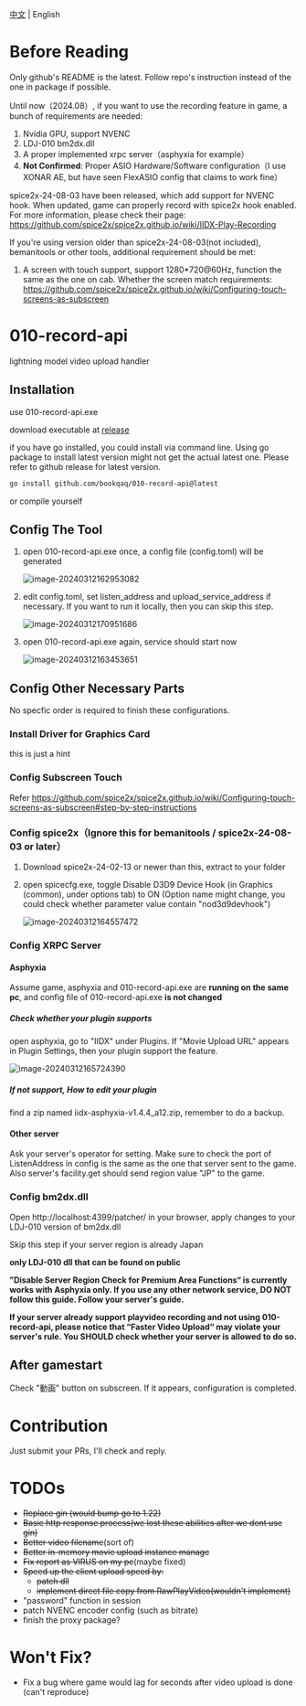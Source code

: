 [中文](./README-zh.md) | English

# Before Reading

Only github's README is the latest. Follow repo's instruction instead of the one in package if possible.

Until now（2024.08）, if you want to use the recording feature in game, a bunch of requirements are needed:

1. Nvidia GPU, support NVENC
2. LDJ-010 bm2dx.dll
3. A proper implemented xrpc server（asphyxia for example）
4. **Not Confirmed**: Proper ASIO Hardware/Software configuration（I use XONAR AE, but have seen FlexASIO config that claims to work fine）

spice2x-24-08-03 have been released, which add support for NVENC hook. When updated, game can properly record with spice2x hook enabled. For more information, please check their page: https://github.com/spice2x/spice2x.github.io/wiki/IIDX-Play-Recording

If you're using version older than spice2x-24-08-03(not included), bemanitools or other tools, additional requirement should be met:

1. A screen with touch support, support 1280*720@60Hz, function the same as the one on cab. Whether the screen match requirements:  https://github.com/spice2x/spice2x.github.io/wiki/Configuring-touch-screens-as-subscreen

# 010-record-api

lightning model video upload handler

## Installation

use 010-record-api.exe

download executable at [release](https://github.com/bookqaq/010-record-api/releases/)

if you have go installed, you could install via command line. Using go package to install latest version might not get the actual latest one. Please refer to github release for latest version.

```bash
go install github.com/bookqaq/010-record-api@latest
```

or compile yourself

## Config The Tool

1. open 010-record-api.exe once, a config file (config.toml) will be generated

   ![image-20240312162953082](https://github.com/bookqaq/010-record-api/blob/images/image-20240312162953082.png?raw=true)

2. edit config.toml, set listen_address and upload_service_address if necessary. If you want to run it locally, then you can skip this step.

   ![image-20240312170951686](https://github.com/bookqaq/010-record-api/blob/images/image-20240313170201467.png?raw=true)

3. open 010-record-api.exe again, service should start now

   ![image-20240312163453651](https://github.com/bookqaq/010-record-api/blob/images/image-20240312163453651.png?raw=true)

## Config Other Necessary Parts

No specfic order is required to finish these configurations.

### Install Driver for Graphics Card

this is just a hint

### Config Subscreen Touch

Refer https://github.com/spice2x/spice2x.github.io/wiki/Configuring-touch-screens-as-subscreen#step-by-step-instructions

### Config spice2x（Ignore this for bemanitools / spice2x-24-08-03 or later）

1. Download spice2x-24-02-13 or newer than this, extract to your folder

2. open spicecfg.exe, toggle Disable D3D9 Device Hook (in Graphics (common), under options tab) to ON (Option name might change, you could check whether parameter value contain "nod3d9devhook")

   ![image-20240312164557472](https://github.com/bookqaq/010-record-api/blob/images/image-20240312164557472.png?raw=true)

### Config XRPC Server

#### Asphyxia

Assume game, asphyxia and 010-record-api.exe are **running on the same pc**, and config file of 010-record-api.exe **is not changed**

##### Check whether your plugin supports

open asphyxia, go to "IIDX" under Plugins. If "Movie Upload URL" appears in Plugin Settings, then your plugin support the feature.

![image-20240312165724390](https://github.com/bookqaq/010-record-api/blob/images/image-20240312165724390.png?raw=true)

##### If not support, How to edit your plugin

find a zip named iidx-asphyxia-v1.4.4_a12.zip, remember to do a backup.

#### Other server

Ask your server's operator for setting. Make sure to check the port of ListenAddress in config is the same as the one that server sent to the game. Also server's facility.get should send region value "JP" to the game.

### Config bm2dx.dll

Open http://localhost:4399/patcher/ in your browser, apply changes to your LDJ-010 version of bm2dx.dll

Skip this step if your server region is already Japan

**only LDJ-010 dll that can be found on public**

**”Disable Server Region Check for Premium Area Functions“ is currently works with Asphyxia only. If you use any other network service, DO NOT follow this guide. Follow your server's guide.**

**If your server already support playvideo recording and not using 010-record-api, please notice that “Faster Video Upload“ may violate your server's rule. You SHOULD check whether your server is allowed to do so.**

## After gamestart

Check "動画" button on subscreen. If it appears,  configuration is completed.

# Contribution

Just submit your PRs, I'll check and reply.

# TODOs

- ~~Replace gin (would bump go to 1.22)~~
- ~~Basic http response process(we lost these abilities after we dont use gin)~~
- ~~Better video filename~~(sort of)
- ~~Better in-memory movie upload instance manage~~
- ~~Fix report as VIRUS on my pc~~(maybe fixed)
- ~~Speed up the client upload speed by:~~
   - ~~patch dll~~
   - ~~implement direct file copy from RawPlayVideo(wouldn't implement)~~
- "password" function in session
- patch NVENC encoder config (such as bitrate)
- finish the proxy package?

# Won't Fix?
- Fix a bug where game would lag for seconds after video upload is done (can't reproduce)
